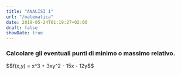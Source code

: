 ```yaml
---
title: "ANALISI 1"
url: "/matematica"
date: 2019-05-24T01:19:27+02:00
draft: false
showDate: true
---
```

<h3>Calcolare gli eventuali punti di minimo o massimo relativo. </h3>
$$f(x,y) = x^3 + 3xy^2 - 15x - 12y$$
